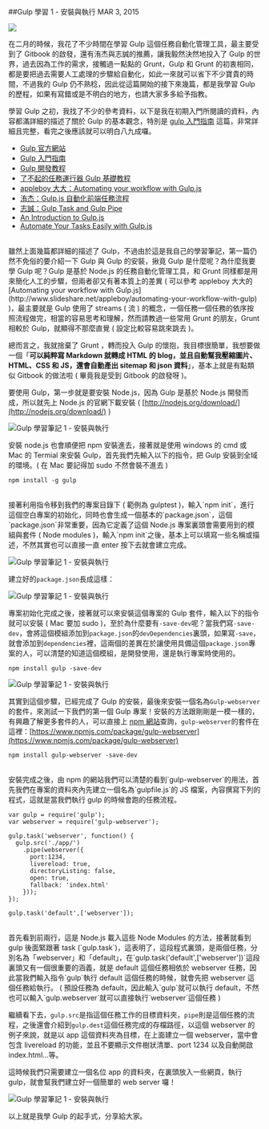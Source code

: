 <!-- @@master  = ../../_layout.html-->

<!-- @@block  =  jsBottom-->

<include src="../../_articles-js.html"></include>

<!-- @@close-->

<!-- @@block  =  css-->

<include src="../../_articles-css.html"></include>

<!-- @@close-->

<!-- @@block  =  articles-social-->

<include src="../../_articles-social.html"></include>

<!-- @@close-->

<!-- @@block  =  articles-footer-->

<include src="../../_articles.html"></include>

<!-- @@close-->

<!-- @@block  =  meta-->

<meta property="article:published_time" content="2015-03-02T23:25:00+01:00">

<meta name="keywords" content="gulp,gulp task,gulp webserver,livereload,node.js">

<meta name="description" content="在二月的時候，我花了不少時間在學習 Gulp 這個任務自動化管理工具，最主要受到了 Gitbook 的啟發，還有洧杰與志誠的推薦，讓我毅然決然地投入了 Gulp 的世界，過去因為工作的需求，接觸過一點點的 Grunt，Gulp 和 Grunt 的初衷相同，都是要把過去需要人工處理的步驟給自動化，如此一來就可以省下不少寶貴的時間。">

<meta itemprop="name" content="Gulp 學習 1 - 安裝與執行 - OXXO.STUDIO">

<meta itemprop="image" content="http://www.oxxostudio.tw/img/articles/201503/20150302_1_01b.jpg">

<meta itemprop="description" content="在二月的時候，我花了不少時間在學習 Gulp 這個任務自動化管理工具，最主要受到了 Gitbook 的啟發，還有洧杰與志誠的推薦，讓我毅然決然地投入了 Gulp 的世界，過去因為工作的需求，接觸過一點點的 Grunt，Gulp 和 Grunt 的初衷相同，都是要把過去需要人工處理的步驟給自動化，如此一來就可以省下不少寶貴的時間。">

<meta property="og:title" content="Gulp 學習 1 - 安裝與執行 - OXXO.STUDIO">

<meta property="og:url" content="http://www.oxxostudio.tw/articles/201503/gulp-install-webserver.html">

<meta property="og:image" content="http://www.oxxostudio.tw/img/articles/201503/20150302_1_01b.jpg">

<meta property="og:description" content="在二月的時候，我花了不少時間在學習 Gulp 這個任務自動化管理工具，最主要受到了 Gitbook 的啟發，還有洧杰與志誠的推薦，讓我毅然決然地投入了 Gulp 的世界，過去因為工作的需求，接觸過一點點的 Grunt，Gulp 和 Grunt 的初衷相同，都是要把過去需要人工處理的步驟給自動化，如此一來就可以省下不少寶貴的時間。">

<title>Gulp 學習 1 - 安裝與執行 - OXXO.STUDIO</title> 

<!-- @@close-->

<!-- @@block  =  articles-content--> 

##Gulp 學習 1 - 安裝與執行  <span class="article-date" tag="web">MAR 3, 2015</span>

<img src="/img/articles/201503/20150302_1_01.jpg" class="preview-img">

在二月的時候，我花了不少時間在學習 Gulp 這個任務自動化管理工具，最主要受到了 Gitbook 的啟發，還有洧杰與志誠的推薦，讓我毅然決然地投入了 Gulp 的世界，過去因為工作的需求，接觸過一點點的 Grunt，Gulp 和 Grunt 的初衷相同，都是要把過去需要人工處理的步驟給自動化，如此一來就可以省下不少寶貴的時間，不過我的 Gulp 仍不熟稔，因此從這篇開始的接下來幾篇，都是我學習 Gulp 的歷程，如果有寫錯或是不明白的地方，也請大家多多給予指教。

學習 Gulp 之初，我找了不少的參考資料，以下是我在初期入門所閱讀的資料，內容都滿詳細的描述了關於 Gulp 的基本觀念，特別是 [gulp 入門指南](https://987.tw/2014/07/09/gulpru-men-zhi-nan/) 這篇，非常詳細且完整，看完之後應該就可以明白八九成囉。

- [Gulp 官方網站](http://gulpjs.com/)
- [Gulp 入門指南](https://987.tw/2014/07/09/gulpru-men-zhi-nan/)
- [Gulp 開發教程](http://www.w3ctech.com/topic/134)
- [了不起的任務運行器 Gulp 基礎教程](http://www.html-js.com/article/1742)
- [appleboy 大大：Automating your workflow with Gulp.js](http://www.slideshare.net/appleboy/automating-your-workflow-with-gulp)
- [洧杰：Gulp.js 自動化前端任務流程](http://www.slideshare.net/sfismy/gulpjs)
- [志誠：Gulp Task and Gulp Pipe](http://wcc723.github.io/gulp/2014/09/24/gulp-task/)
- [An Introduction to Gulp.js](http://www.sitepoint.com/introduction-gulp-js/)
- [Automate Your Tasks Easily with Gulp.js](https://scotch.io/tutorials/automate-your-tasks-easily-with-gulp-js)

<br/>
雖然上面幾篇都詳細的描述了 Gulp，不過由於這是我自己的學習筆記，第一篇仍然不免俗的要介紹一下 Gulp 與 Gulp 的安裝，揪竟 Gulp 是什麼呢？為什麼我要學 Gulp 呢？Gulp 是基於 Node.js 的任務自動化管理工具，和 Grunt 同樣都是用來簡化人工的步驟，但兩者卻又有著本質上的差異 ( 可以參考 appleboy 大大的 [Automating your workflow with Gulp.js](http://www.slideshare.net/appleboy/automating-your-workflow-with-gulp) )，最主要就是 Gulp 使用了 streams ( 流 ) 的概念，一個任務一個任務的依序按照流程做完，相當的容易思考和理解，然而請教過一些常用 Grunt 的朋友，Grunt 相較於 Gulp，就顯得不那麼直覺 ( 設定比較容易跳來跳去 )。

總而言之，我就捨棄了 Grunt ，轉而投入 Gulp 的懷抱，我目標很簡單，我想要做一個「**可以純粹寫 Markdown 就轉成 HTML 的 blog，並且自動幫我壓縮圖片、HTML、CSS 和 JS，還會自動產出 sitemap 和 json 資料**」，基本上就是有點類似 Gitbook 的做法啦 ( 畢竟我是受到 Gitbook 的啟發呀 )。

要使用 Gulp，第一步就是要安裝 Node.js，因為 Gulp 是基於 Node.js 開發而成，所以就先上 Node.js 的官網下載安裝 ( [http://nodejs.org/download/](http://nodejs.org/download/) )

![Gulp 學習筆記 1 - 安裝與執行](/img/articles/201503/20150302_1_02.jpg)

安裝 node.js 也會順便把 npm 安裝進去，接著就是使用 windows 的 cmd 或 Mac 的 Termial 來安裝 Gulp，首先我們先輸入以下的指令，把 Gulp 安裝到全域的環境。( 在 Mac 要記得加 sudo 不然會裝不進去 )

	npm install -g gulp

<br/>
接著利用指令移到我們的專案目錄下 ( 範例為 gulptest )，輸入`npm init`，進行這個空白專案的初始化，同時也會生成一個基本的`package.json`，這個`package.json`非常重要，因為它定義了這個 Node.js 專案裏頭會需要用到的模組與套件 ( Node modules )，輸入`npm init`之後，基本上可以填寫一些名稱或描述，不然其實也可以直接一直 enter 按下去就會建立完成。

![Gulp 學習筆記 1 - 安裝與執行](/img/articles/201503/20150302_1_03.jpg)

建立好的`package.json`長成這樣：

![Gulp 學習筆記 1 - 安裝與執行](/img/articles/201503/20150302_1_04.jpg)

專案初始化完成之後，接著就可以來安裝這個專案的 Gulp 套件，輸入以下的指令就可以安裝 ( Mac 要加 sudo )，至於為什麼要有`-save-dev`呢？當我們寫`-save-dev`，會將這個模組添加到`package.json`的`devDependencies`裏頭，如果寫`-save`，就會添加到`dependencies`裡，這兩個的差異在於讓使用具備這個`package.json`專案的人，可以清楚的知道這個模組，是開發使用，還是執行專案時使用的。

	npm install gulp -save-dev

![Gulp 學習筆記 1 - 安裝與執行](/img/articles/201503/20150302_1_05.jpg)

其實到這個步驟，已經完成了 Gulp 的安裝，最後來安裝一個名為`Gulp-webserver`的套件，來測試一下我們的第一個 Gulp 專案！安裝的方法跟剛剛是一模一樣的，有興趣了解更多套件的人，可以直接上 [npm 網站](https://www.npmjs.com/)查詢，`gulp-webserver`的套件在這裡：[https://www.npmjs.com/package/gulp-webserver](https://www.npmjs.com/package/gulp-webserver)

	npm install gulp-webserver -save-dev

<br/>
安裝完成之後，由 npm 的網站我們可以清楚的看到`gulp-webserver`的用法，首先我們在專案的資料夾內先建立一個名為`gulpfile.js`的 JS 檔案，內容撰寫下列的程式，這就是當我們執行 gulp 的時候會跑的任務流程。

	var gulp = require('gulp');
	var webserver = require('gulp-webserver');
	 
	gulp.task('webserver', function() {
	  gulp.src('./app/')
	    .pipe(webserver({
		  port:1234,
	      livereload: true,
	      directoryListing: false,
	      open: true,
		  fallback: 'index.html'
	    }));
	});

	gulp.task('default',['webserver']);

<br/>
首先看到前兩行，這是 Node.js 載入這些 Node Modules 的方法，接著就看到 gulp 後面緊跟著 task (`gulp.task`)，這表明了，這段程式裏頭，是兩個任務，分別名為「webserver」和「default」，在`gulp.task('default',['webserver'])`這段裏頭又有一個很重要的涵義，就是 default 這個任務相依於 webserver 任務，因此當我們輸入指令`gulp`執行 default 這個任務的時候，就會先把 webserver 這個任務給執行。 ( 預設任務為 default，因此輸入`gulp`就可以執行 default，不然也可以輸入`gulp.webserver`就可以直接執行`webserver`這個任務 )

繼續看下去，`gulp.src`是指這個任務工作的目標資料夾，`pipe`則是這個任務的流程，之後還會介紹到`gulp.dest`這個任務完成的存檔路徑，以這個 webserver 的例子來說，就是以 app 這個資料夾為目標，在上面建立一個 webserver，當中會包含 livereload 的功能，並且不要顯示文件樹狀清單、port 1234 以及自動開啟 index.html...等。

這時候我們只需要建立一個名位 app 的資料夾，在裏頭放入一些網頁，執行 gulp，就會幫我們建立好一個簡單的 web server 囉！

![Gulp 學習筆記 1 - 安裝與執行](/img/articles/201503/20150302_1_06.jpg)

以上就是我學 Gulp 的起手式，分享給大家。

<!-- @@close-->
